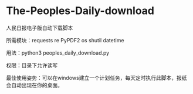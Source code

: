 # The-Peoples-Daily-download
人民日报电子版自动下载脚本

所需模块：requests re PyPDF2 os shutil datetime

用法：python3 peoples_daily_download.py

权限：目录下允许读写

最佳使用姿势：可以在windows建立一个计划任务，每天定时执行此脚本，报纸会自动出现在你的桌面。
